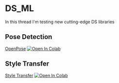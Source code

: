 # DS_ML
In this thread I'm testing new cutting-edge DS libraries

## Pose Detection
[OpenPose](https://github.com/CMU-Perceptual-Computing-Lab/openpose) [![Open In Colab](https://colab.research.google.com/assets/colab-badge.svg)](https://colab.research.google.com/github/dedkoster/DS_ML/blob/master/OpenPose.ipynb)

## Style Transfer
[Style Transfer](https://arxiv.org/abs/1508.06576) [![Open In Colab](https://colab.research.google.com/assets/colab-badge.svg)](https://colab.research.google.com/github/dedkoster/DS_ML/blob/master/NeuralStyleTransfer.ipynb)
